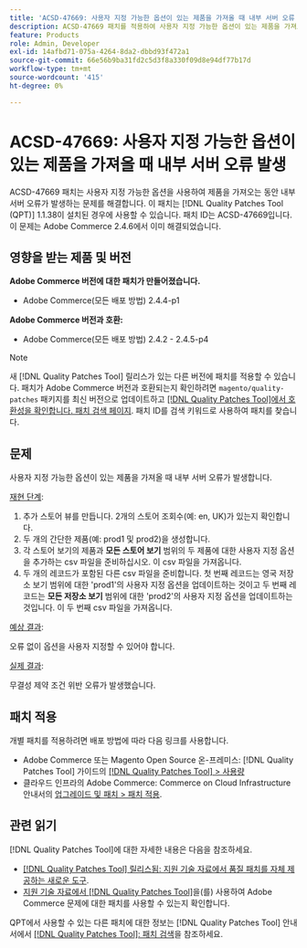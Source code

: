 ```yaml
---
title: 'ACSD-47669: 사용자 지정 가능한 옵션이 있는 제품을 가져올 때 내부 서버 오류 발생'
description: ACSD-47669 패치를 적용하여 사용자 지정 가능한 옵션이 있는 제품을 가져오는 동안 내부 서버 오류가 발생하는 Adobe Commerce 문제를 해결합니다.
feature: Products
role: Admin, Developer
exl-id: 14afbd71-075a-4264-8da2-dbbd93f472a1
source-git-commit: 66e56b9ba31fd2c5d3f8a330f09d8e94df77b17d
workflow-type: tm+mt
source-wordcount: '415'
ht-degree: 0%

---
```


# ACSD-47669: 사용자 지정 가능한 옵션이 있는 제품을 가져올 때 내부 서버 오류 발생

ACSD-47669 패치는 사용자 지정 가능한 옵션을 사용하여 제품을 가져오는 동안 내부 서버 오류가 발생하는 문제를 해결합니다. 이 패치는 [!DNL Quality Patches Tool (QPT)] 1.1.38이 설치된 경우에 사용할 수 있습니다. 패치 ID는 ACSD-47669입니다. 이 문제는 Adobe Commerce 2.4.6에서 이미 해결되었습니다.

## 영향을 받는 제품 및 버전

**Adobe Commerce 버전에 대한 패치가 만들어졌습니다.**

* Adobe Commerce(모든 배포 방법) 2.4.4-p1

**Adobe Commerce 버전과 호환:**

* Adobe Commerce(모든 배포 방법) 2.4.2 - 2.4.5-p4

>[!NOTE]
>
>새 [!DNL Quality Patches Tool] 릴리스가 있는 다른 버전에 패치를 적용할 수 있습니다. 패치가 Adobe Commerce 버전과 호환되는지 확인하려면 `magento/quality-patches` 패키지를 최신 버전으로 업데이트하고 [[!DNL Quality Patches Tool]에서 호환성을 확인합니다. 패치 검색 페이지](https://experienceleague.adobe.com/tools/commerce-quality-patches/index.html). 패치 ID를 검색 키워드로 사용하여 패치를 찾습니다.

## 문제

사용자 지정 가능한 옵션이 있는 제품을 가져올 때 내부 서버 오류가 발생합니다.

<u>재현 단계</u>:

1. 추가 스토어 뷰를 만듭니다. 2개의 스토어 조회수(예: en, UK)가 있는지 확인합니다.
1. 두 개의 간단한 제품(예: prod1 및 prod2)을 생성합니다.
1. 각 스토어 보기의 제품과 **모든 스토어 보기** 범위의 두 제품에 대한 사용자 지정 옵션을 추가하는 csv 파일을 준비하십시오. 이 csv 파일을 가져옵니다.
1. 두 개의 레코드가 포함된 다른 csv 파일을 준비합니다. 첫 번째 레코드는 영국 저장소 보기 범위에 대한 &#39;prod1&#39;의 사용자 지정 옵션을 업데이트하는 것이고 두 번째 레코드는 **모든 저장소 보기** 범위에 대한 &#39;prod2&#39;의 사용자 지정 옵션을 업데이트하는 것입니다. 이 두 번째 csv 파일을 가져옵니다.

<u>예상 결과</u>:

오류 없이 옵션을 사용자 지정할 수 있어야 합니다.

<u>실제 결과</u>:

무결성 제약 조건 위반 오류가 발생했습니다.

## 패치 적용

개별 패치를 적용하려면 배포 방법에 따라 다음 링크를 사용합니다.

* Adobe Commerce 또는 Magento Open Source 온-프레미스: [!DNL Quality Patches Tool] 가이드의 [[!DNL Quality Patches Tool] > 사용량](https://experienceleague.adobe.com/docs/commerce-operations/tools/quality-patches-tool/usage.html)
* 클라우드 인프라의 Adobe Commerce: Commerce on Cloud Infrastructure 안내서의 [업그레이드 및 패치 > 패치 적용](https://experienceleague.adobe.com/docs/commerce-cloud-service/user-guide/develop/upgrade/apply-patches.html).

## 관련 읽기

[!DNL Quality Patches Tool]에 대한 자세한 내용은 다음을 참조하세요.

* [[!DNL Quality Patches Tool] 릴리스됨: 지원 기술 자료에서 품질 패치를 자체 제공하는 새로운 도구](/help/announcements/adobe-commerce-announcements/magento-quality-patches-released-new-tool-to-self-serve-quality-patches.md).
* [지원 기술 자료에서  [!DNL Quality Patches Tool]](/help/support-tools/patches-available-in-qpt-tool/check-patch-for-magento-issue-with-magento-quality-patches.md)을(를) 사용하여 Adobe Commerce 문제에 대한 패치를 사용할 수 있는지 확인합니다.

QPT에서 사용할 수 있는 다른 패치에 대한 정보는 [!DNL Quality Patches Tool] 안내서에서 [[!DNL Quality Patches Tool]: 패치 검색](https://experienceleague.adobe.com/tools/commerce-quality-patches/index.html)을 참조하세요.
